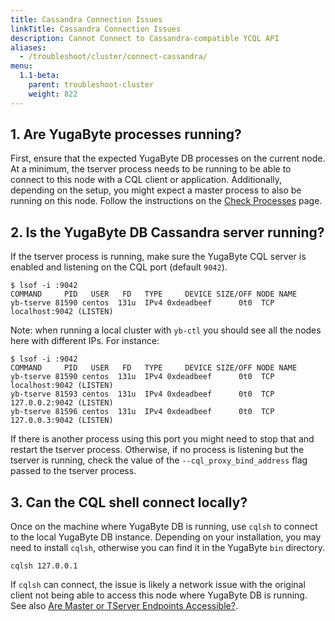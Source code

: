 ```yaml
---
title: Cassandra Connection Issues
linkTitle: Cassandra Connection Issues
description: Cannot Connect to Cassandra-compatible YCQL API
aliases:
  - /troubleshoot/cluster/connect-cassandra/
menu:
  1.1-beta:
    parent: troubleshoot-cluster
    weight: 822
---
```


## 1. Are YugaByte processes running?

First, ensure that the expected YugaByte DB processes on the current node.
At a minimum, the tserver process needs to be running to be able to connect to this node with a CQL client or application.
Additionally, depending on the setup, you might expect a master process to also be running on this node.
Follow the instructions on the [Check Processes](../../nodes/check-processes/) page.

## 2. Is the YugaByte DB Cassandra server running?

If the tserver process is running, make sure the YugaByte CQL server is enabled and listening on the CQL port (default `9042`).

```
$ lsof -i :9042
COMMAND     PID   USER   FD   TYPE     DEVICE SIZE/OFF NODE NAME
yb-tserve 81590 centos  131u  IPv4 0xdeadbeef      0t0  TCP localhost:9042 (LISTEN)
```

Note: when running a local cluster with `yb-ctl` you should see all the nodes here with different IPs. For instance:
```
$ lsof -i :9042
COMMAND     PID   USER   FD   TYPE     DEVICE SIZE/OFF NODE NAME
yb-tserve 81590 centos  131u  IPv4 0xdeadbeef      0t0  TCP localhost:9042 (LISTEN)
yb-tserve 81593 centos  131u  IPv4 0xdeadbeef      0t0  TCP 127.0.0.2:9042 (LISTEN)
yb-tserve 81596 centos  131u  IPv4 0xdeadbeef      0t0  TCP 127.0.0.3:9042 (LISTEN)
```
If there is another process using this port you might need to stop that and restart the tserver process.
Otherwise, if no process is listening but the tserver is running, check the value of the `--cql_proxy_bind_address` flag passed to the 
tserver process.

## 3. Can the CQL shell connect locally?

Once on the machine where YugaByte DB is running, use `cqlsh` to connect to the local YugaByte DB instance.
Depending on your installation, you may need to install `cqlsh`, otherwise you can find it in the YugaByte `bin` directory. 
```
cqlsh 127.0.0.1
```

If `cqlsh` can connect, the issue is likely a network issue with the original client not being able to access this node where YugaByte DB is running. See also [Are Master or TServer Endpoints Accessible?](../../nodes/check-processes#cannot-access-master-or-tserver-endpoints).
